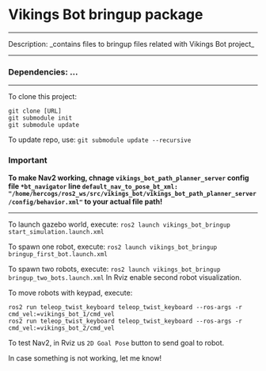 # Vikings Bot bringup package
<hr>
Description: _contains files to bringup files related with Vikings Bot project_
<hr>

### Dependencies: ...

<hr>

To clone this project:
```
git clone [URL]
git submodule init
git submodule update
```
To update repo, use: `git submodule update --recursive`

### Important
__To make Nav2 working, chnage `vikings_bot_path_planner_server` config file `*bt_navigator` line `default_nav_to_pose_bt_xml: "/home/hercogs/ros2_ws/src/vikings_bot/vikings_bot_path_planner_server/config/behavior.xml"` to your actual file path!__

<hr>

To launch gazebo world, execute:
`ros2 launch vikings_bot_bringup start_simulation.launch.xml`

To spawn one robot, execute: 
`ros2 launch vikings_bot_bringup bringup_first_bot.launch.xml`

To spawn two robots, execute: 
`ros2 launch vikings_bot_bringup bringup_two_bots.launch.xml` In Rviz enable second robot visualization.

To move robots with keypad, execute:
```
ros2 run teleop_twist_keyboard teleop_twist_keyboard --ros-args -r cmd_vel:=vikings_bot_1/cmd_vel
ros2 run teleop_twist_keyboard teleop_twist_keyboard --ros-args -r cmd_vel:=vikings_bot_2/cmd_vel
```

To test Nav2, in Rviz us `2D Goal Pose` button to send goal to robot. 


In case something is not working, let me know!




